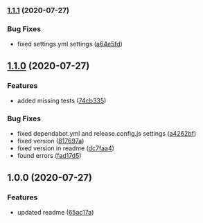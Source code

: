 ### [1.1.1](https://github.com/dmpjs/linkedlist/compare/v1.1.0...v1.1.1) (2020-07-27)


### Bug Fixes

* fixed settings.yml settings ([a64e5fd](https://github.com/dmpjs/linkedlist/commit/a64e5fdd55ec516bbe914426c178490428d05918))

## [1.1.0](https://github.com/dmpjs/linkedlist/compare/v1.0.0...v1.1.0) (2020-07-27)


### Features

* added missing tests ([74cb335](https://github.com/dmpjs/linkedlist/commit/74cb335a03cd4b9802751066940a15390ae3e793))


### Bug Fixes

* fixed dependabot.yml and release.config.js settings ([a4262bf](https://github.com/dmpjs/linkedlist/commit/a4262bf505f6a431fbf69b5765a8188ecb1971c0))
* fixed version ([817697a](https://github.com/dmpjs/linkedlist/commit/817697acd882e07b336df65d2c896e9b196f6184))
* fixed version in readme ([dc7faa4](https://github.com/dmpjs/linkedlist/commit/dc7faa4d1a1af5a9cfdcb6db3f1e2e7aa5f82558))
* found errors ([fad17d5](https://github.com/dmpjs/linkedlist/commit/fad17d5b386f050d9eaf18ca2f36cede563e0e9e))

## 1.0.0 (2020-07-27)


### Features

* updated readme ([65ac17a](https://github.com/dmpjs/linkedlist/commit/65ac17a859c129cf1e25939ebef432b3be114ed8))
